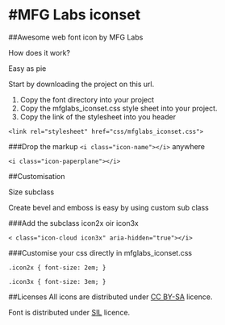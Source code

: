 #MFG Labs iconset
===============

##Awesome web font icon by MFG Labs

How does it work?

Easy as pie

Start by downloading the project on this url.

1. Copy the font directory into your project
2. Copy the mfglabs_iconset.css style sheet into your project.
3. Copy the link of the stylesheet into you header


`<link rel="stylesheet" href="css/mfglabs_iconset.css">`
        
###Drop the markup `<i class="icon-name"></i>` anywhere


`<i class="icon-paperplane"></i>`


##Customisation

Size subclass

Create bevel and emboss is easy by using custom sub class

  
###Add the subclass icon2x oir icon3x


`< class="icon-cloud icon3x" aria-hidden="true"></i>`
        
###Customise your css directly in mfglabs_iconset.css


`.icon2x { font-size: 2em; }`

`.icon3x { font-size: 3em; }`
                
                
##Licenses
All icons are distributed under
[CC BY-SA](http://creativecommons.org/licenses/by/3.0/deed.fr) licence.

Font is distributed under
[SIL](http://scripts.sil.org/cms/scripts/page.php?site_id=nrsi&id=OFL) licence.